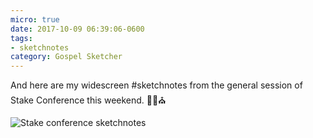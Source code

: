 ```yaml
---
micro: true
date: 2017-10-09 06:39:06-0600
tags:
- sketchnotes
category: Gospel Sketcher
---
```


And here are my widescreen #sketchnotes from the general session of Stake Conference this weekend. ✍🏼⛪️

<img src="https://gospelsketcher.org/uploads/2018/8acedb6bf9.jpg" alt="Stake conference sketchnotes" />